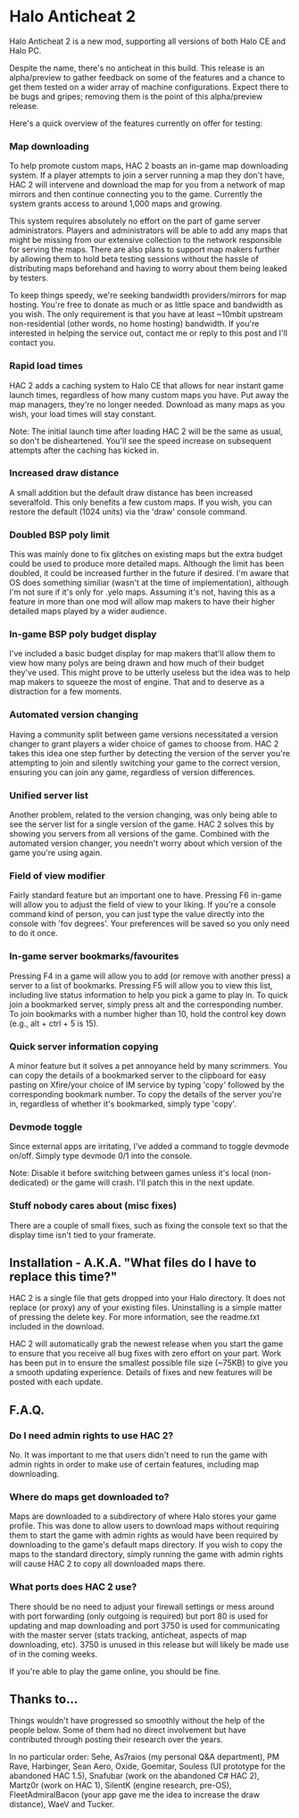 # Halo Anticheat 2

Halo Anticheat 2 is a new mod, supporting all versions of both Halo CE and Halo PC.

Despite the name, there's no anticheat in this build. This release is an alpha/preview to gather feedback on some of the features and a chance to get them tested on a wider array of machine configurations. Expect there to be bugs and gripes; removing them is the point of this alpha/preview release.

Here's a quick overview of the features currently on offer for testing:

### Map downloading

To help promote custom maps, HAC 2 boasts an in-game map downloading system. If a player attempts to join a server running a map they don't have, HAC 2 will intervene and download the map for you from a network of map mirrors and then continue connecting you to the game. Currently the system grants access to around 1,000 maps and growing.

This system requires absolutely no effort on the part of game server administrators. Players and administrators will be able to add any maps that might be missing from our extensive collection to the network responsible for serving the maps. There are also plans to support map makers further by allowing them to hold beta testing sessions without the hassle of distributing maps beforehand and having to worry about them being leaked by testers.

To keep things speedy, we're seeking bandwidth providers/mirrors for map hosting. You're free to donate as much or as little space and bandwidth as you wish. The only requirement is that you have at least ~10mbit upstream non-residential (other words, no home hosting) bandwidth. If you're interested in helping the service out, contact me or reply to this post and I'll contact you.

### Rapid load times

HAC 2 adds a caching system to Halo CE that allows for near instant game launch times, regardless of how many custom maps you have. Put away the map managers, they're no longer needed. Download as many maps as you wish, your load times will stay constant.

Note: The initial launch time after loading HAC 2 will be the same as usual, so don't be disheartened. You'll see the speed increase on subsequent attempts after the caching has kicked in.

### Increased draw distance

A small addition but the default draw distance has been increased severalfold. This only benefits a few custom maps. If you wish, you can restore the default (1024 units) via the 'draw' console command.

### Doubled BSP poly limit
 
This was mainly done to fix glitches on existing maps but the extra budget could be used to produce more detailed maps. Although the limit has been doubled, it could be increased further in the future if desired. I'm aware that OS does something similiar (wasn't at the time of implementation), although I'm not sure if it's only for .yelo maps. Assuming it's not, having this as a feature in more than one mod will allow map makers to have their higher detailed maps played by a wider audience.


### In-game BSP poly budget display

I've included a basic budget display for map makers that'll allow them to view how many polys are being drawn and how much of their budget they've used. This might prove to be utterly useless but the idea was to help map makers to squeeze the most of engine. That and to deserve as a distraction for a few moments.

### Automated version changing

Having a community split between game versions necessitated a version changer to grant players a wider choice of games to choose from. HAC 2 takes this idea one step further by detecting the version of the server you're attempting to join and silently switching your game to the correct version, ensuring you can join any game, regardless of version differences.

### Unified server list

Another problem, related to the version changing, was only being able to see the server list for a single version of the game. HAC 2 solves this by showing you servers from all versions of the game. Combined with the automated version changer, you needn't worry about which version of the game you're using again.

### Field of view modifier
 
Fairly standard feature but an important one to have. Pressing F6 in-game will allow you to adjust the field of view to your liking. If you're a console command kind of person, you can just type the value directly into the console with 'fov degrees'. Your preferences will be saved so you only need to do it once.

### In-game server bookmarks/favourites

Pressing F4 in a game will allow you to add (or remove with another press) a server to a list of bookmarks. Pressing F5 will allow you to view this list, including live status information to help you pick a game to play in. To quick join a bookmarked server, simply press alt and the corresponding number. To join bookmarks with a number higher than 10, hold the control key down (e.g., alt + ctrl + 5 is 15).

### Quick server information copying

A minor feature but it solves a pet annoyance held by many scrimmers. You can copy the details of a bookmarked server to the clipboard for easy pasting on Xfire/your choice of IM service by typing 'copy' followed by the corresponding bookmark number. To copy the details of the server you're in, regardless of whether it's bookmarked, simply type 'copy'.

### Devmode toggle

Since external apps are irritating, I've added a command to toggle devmode on/off. Simply type devmode 0/1 into the console.

Note: Disable it before switching between games unless it's local (non-dedicated) or the game will crash. I'll patch this in the next update.

### Stuff nobody cares about (misc fixes)

There are a couple of small fixes, such as fixing the console text so that the display time isn't tied to your framerate.

## Installation - A.K.A. "What files do I have to replace this time?"

HAC 2 is a single file that gets dropped into your Halo directory. It does not replace (or proxy) any of your existing files. Uninstalling is a simple matter of pressing the delete key. For more information, see the readme.txt included in the download.

HAC 2 will automatically grab the newest release when you start the game to ensure that you receive all bug fixes with zero effort on your part. Work has been put in to ensure the smallest possible file size (~75KB) to give you a smooth updating experience. Details of fixes and new features will be posted with each update.

## F.A.Q.

### Do I need admin rights to use HAC 2?

No. It was important to me that users didn't need to run the game with admin rights in order to make use of certain features, including map downloading.

### Where do maps get downloaded to?

Maps are downloaded to a subdirectory of where Halo stores your game profile. This was done to allow users to download maps without requiring them to start the game with admin rights as would have been required by downloading to the game's default maps directory. If you wish to copy the maps to the standard directory, simply running the game with admin rights will cause HAC 2 to copy all downloaded maps there.

### What ports does HAC 2 use?

There should be no need to adjust your firewall settings or mess around with port forwarding (only outgoing is required) but port 80 is used for updating and map downloading and port 3750 is used for communicating with the master server (stats tracking, anticheat, aspects of map downloading, etc). 3750 is unused in this release but will likely be made use of in the coming weeks.

If you're able to play the game online, you should be fine.

## Thanks to...

Things wouldn't have progressed so smoothly without the help of the people below. Some of them had no direct involvement but have contributed through posting their research over the years.

In no particular order:
Sehe, As7raios (my personal Q&A department), PM Rave, Harbinger, Sean Aero, Oxide, Goemitar, Souless (UI prototype for the abandoned HAC 1.5), Snafubar (work on the abandoned C# HAC 2), Martz0r (work on HAC 1), SilentK (engine research, pre-OS), FleetAdmiralBacon (your app gave me the idea to increase the draw distance), WaeV and Tucker.
